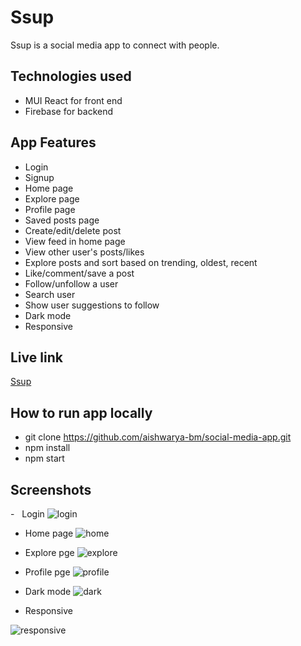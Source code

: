# Ssup

Ssup is a social media app to connect with people.

[](https://github.com/aishwarya-bm/social-media-app/README.md#technologies-used)Technologies used
----------------------------------------------------------------------------------------------

-   MUI React for front end
-   Firebase for backend

[](https://github.com/aishwarya-bm/social-media-app/README.md#app-features)App Features
------------------------------------------------------------------------------------

-   Login
-   Signup
-   Home page
-   Explore page
-   Profile page
-   Saved posts page
-   Create/edit/delete post
-   View feed in home page
-   View other user's posts/likes
-   Explore posts and sort based on trending, oldest, recent
-   Like/comment/save a post
-   Follow/unfollow a user
-   Search user
-   Show user suggestions to follow
-   Dark mode
-   Responsive

[](https://github.com/aishwarya-bm/social-media-app/README.md#live-link)Live link
------------------------------------------------------------------------------

[Ssup](https://ssup-social.vercel.app/)

[](https://github.com/aishwarya-bm/notes-app/README.md#how-to-run-app-locally)How to run app locally
--------------------------------------------------------------------------------------------------------

-   git clone <https://github.com/aishwarya-bm/social-media-app.git>
-   npm install
-   npm start

[](https://github.com/aishwarya-bm/social-media-app/README.md#screenshots)Screenshots
----------------------------------------------------------------------------------

-   Login
![login](https://user-images.githubusercontent.com/66695068/172707622-a077a3fa-e336-4d26-901e-922eff1d9803.PNG)

-   Home page
![home](https://user-images.githubusercontent.com/66695068/172708361-d7d31e08-a066-4b83-a801-2ace1955888d.PNG)

-   Explore pge
![explore](https://user-images.githubusercontent.com/66695068/172708596-0c0d6680-8c76-4aff-afc9-c7dd00b4366d.PNG)

-   Profile pge
![profile](https://user-images.githubusercontent.com/66695068/172708837-5ebc3e9a-e0de-475a-b692-a10a2e204801.PNG)

-   Dark mode
![dark](https://user-images.githubusercontent.com/66695068/172709125-43cccb20-8f70-47a1-b2d4-60f6f57559c9.PNG)

-   Responsive

![responsive](https://user-images.githubusercontent.com/66695068/172709374-0ce2928c-340d-4dd4-a02b-98a5486dc466.PNG)



